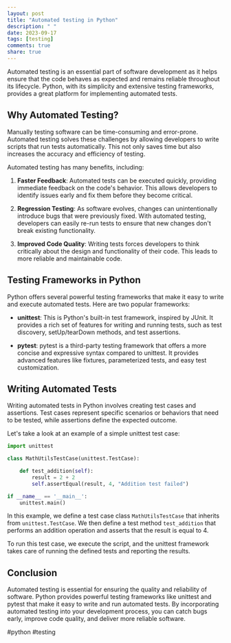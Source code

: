 ```yaml
---
layout: post
title: "Automated testing in Python"
description: " "
date: 2023-09-17
tags: [testing]
comments: true
share: true
---
```


Automated testing is an essential part of software development as it helps ensure that the code behaves as expected and remains reliable throughout its lifecycle. Python, with its simplicity and extensive testing frameworks, provides a great platform for implementing automated tests.

## Why Automated Testing?

Manually testing software can be time-consuming and error-prone. Automated testing solves these challenges by allowing developers to write scripts that run tests automatically. This not only saves time but also increases the accuracy and efficiency of testing.

Automated testing has many benefits, including:

1. **Faster Feedback**: Automated tests can be executed quickly, providing immediate feedback on the code's behavior. This allows developers to identify issues early and fix them before they become critical.

2. **Regression Testing**: As software evolves, changes can unintentionally introduce bugs that were previously fixed. With automated testing, developers can easily re-run tests to ensure that new changes don't break existing functionality.

3. **Improved Code Quality**: Writing tests forces developers to think critically about the design and functionality of their code. This leads to more reliable and maintainable code.

## Testing Frameworks in Python

Python offers several powerful testing frameworks that make it easy to write and execute automated tests. Here are two popular frameworks:

- **unittest**: This is Python's built-in test framework, inspired by JUnit. It provides a rich set of features for writing and running tests, such as test discovery, setUp/tearDown methods, and test assertions.

- **pytest**: pytest is a third-party testing framework that offers a more concise and expressive syntax compared to unittest. It provides advanced features like fixtures, parameterized tests, and easy test customization.

## Writing Automated Tests

Writing automated tests in Python involves creating test cases and assertions. Test cases represent specific scenarios or behaviors that need to be tested, while assertions define the expected outcome.

Let's take a look at an example of a simple unittest test case:

```python
import unittest

class MathUtilsTestCase(unittest.TestCase):

    def test_addition(self):
        result = 2 + 2
        self.assertEqual(result, 4, "Addition test failed")

if __name__ == '__main__':
    unittest.main()
```

In this example, we define a test case class `MathUtilsTestCase` that inherits from `unittest.TestCase`. We then define a test method `test_addition` that performs an addition operation and asserts that the result is equal to 4.

To run this test case, we execute the script, and the unittest framework takes care of running the defined tests and reporting the results.

## Conclusion

Automated testing is essential for ensuring the quality and reliability of software. Python provides powerful testing frameworks like unittest and pytest that make it easy to write and run automated tests. By incorporating automated testing into your development process, you can catch bugs early, improve code quality, and deliver more reliable software.

#python #testing